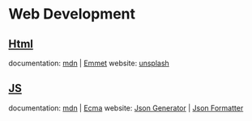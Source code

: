 # Web Development

## [Html](https://github.com/MDAAMIRAHMED/Web-Development/tree/main/Html)
documentation: [mdn](https://developer.mozilla.org/en-US/) | [Emmet](https://docs.emmet.io/abbreviations/)
website: [unsplash](https://unsplash.com/)
## [JS](https://github.com/MDAAMIRAHMED/Web-Development/tree/main/JS)
documentation: [mdn](https://developer.mozilla.org/en-US/) | [Ecma](https://tc39.es/ecma262/)
website: [Json Generator](https://randomuser.me/) | [Json Formatter](https://jsonformatter.org/)
